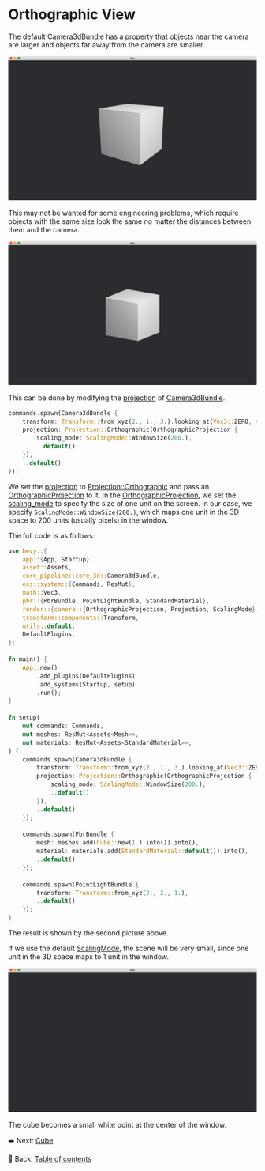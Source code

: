 # Orthographic View

The default [Camera3dBundle](https://docs.rs/bevy/latest/bevy/core_pipeline/core_3d/struct.Camera3dBundle.html) has a property that objects near the camera are larger and objects far away from the camera are smaller.

![Orthographic View 1](./pic/orthographic_view_1.png)

This may not be wanted for some engineering problems, which require objects with the same size look the same no matter the distances between them and the camera.

![Orthographic View 2](./pic/orthographic_view_2.png)

This can be done by modifying the [projection](https://docs.rs/bevy/latest/bevy/core_pipeline/core_3d/struct.Camera3dBundle.html#structfield.projection) of [Camera3dBundle](https://docs.rs/bevy/latest/bevy/core_pipeline/core_3d/struct.Camera3dBundle.html).

```rust
commands.spawn(Camera3dBundle {
    transform: Transform::from_xyz(2., 1., 3.).looking_at(Vec3::ZERO, Vec3::Y),
    projection: Projection::Orthographic(OrthographicProjection {
        scaling_mode: ScalingMode::WindowSize(200.),
        ..default()
    }),
    ..default()
});
```

We set the [projection](https://docs.rs/bevy/latest/bevy/core_pipeline/core_3d/struct.Camera3dBundle.html#structfield.projection) to [Projection::Orthographic](https://docs.rs/bevy/latest/bevy/render/camera/enum.Projection.html#variant.Orthographic) and pass an [OrthographicProjection](https://docs.rs/bevy/latest/bevy/render/camera/struct.OrthographicProjection.html) to it.
In the [OrthographicProjection](https://docs.rs/bevy/latest/bevy/render/camera/struct.OrthographicProjection.html), we set the [scaling_mode](https://docs.rs/bevy/latest/bevy/render/camera/struct.OrthographicProjection.html#structfield.scaling_mode) to specify the size of one unit on the screen.
In our case, we specify `ScalingMode::WindowSize(200.)`, which maps one unit in the 3D space to 200 units (usually pixels) in the window.

The full code is as follows:

```rust
use bevy::{
    app::{App, Startup},
    asset::Assets,
    core_pipeline::core_3d::Camera3dBundle,
    ecs::system::{Commands, ResMut},
    math::Vec3,
    pbr::{PbrBundle, PointLightBundle, StandardMaterial},
    render::{camera::{OrthographicProjection, Projection, ScalingMode}, mesh::{shape::Cube, Mesh}},
    transform::components::Transform,
    utils::default,
    DefaultPlugins,
};

fn main() {
    App::new()
        .add_plugins(DefaultPlugins)
        .add_systems(Startup, setup)
        .run();
}

fn setup(
    mut commands: Commands,
    mut meshes: ResMut<Assets<Mesh>>,
    mut materials: ResMut<Assets<StandardMaterial>>,
) {
    commands.spawn(Camera3dBundle {
        transform: Transform::from_xyz(2., 1., 3.).looking_at(Vec3::ZERO, Vec3::Y),
        projection: Projection::Orthographic(OrthographicProjection {
            scaling_mode: ScalingMode::WindowSize(200.),
            ..default()
        }),
        ..default()
    });

    commands.spawn(PbrBundle {
        mesh: meshes.add(Cube::new(1.).into()).into(),
        material: materials.add(StandardMaterial::default()).into(),
        ..default()
    });

    commands.spawn(PointLightBundle {
        transform: Transform::from_xyz(2., 2., 1.),
        ..default()
    });
}
```

The result is shown by the second picture above.

If we use the default [ScalingMode](https://docs.rs/bevy/latest/bevy/render/camera/enum.ScalingMode.html), the scene will be very small, since one unit in the 3D space maps to 1 unit in the window.

![Orthographic View 3](./pic/orthographic_view_3.png)

The cube becomes a small white point at the center of the window.

:arrow_right:  Next: [Cube](./cube.md)

:blue_book: Back: [Table of contents](./../README.md)

